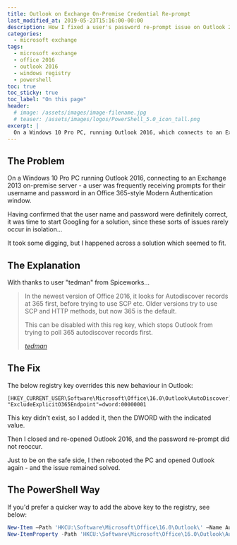 ```yaml
---
title: Outlook on Exchange On-Premise Credential Re-prompt
last_modified_at: 2019-05-23T15:16:00-00:00
description: How I fixed a user's password re-prompt issue on Outlook 2016 in an Exchange 2013 environment.
categories:
  - microsoft exchange
tags:
  - microsoft exchange
  - office 2016
  - outlook 2016
  - windows registry
  - powershell
toc: true
toc_sticky: true
toc_label: "On this page"
header:
  # image: /assets/images/image-filename.jpg
  # teaser: /assets/images/logos/PowerShell_5.0_icon_tall.png
excerpt: |
  On a Windows 10 Pro PC, running Outlook 2016, which connects to an Exchange 2013 on-premise server - a user was frequently receiving prompts...
---
```


## The Problem

On a Windows 10 Pro PC running Outlook 2016, connecting to an Exchange 2013 on-premise server - a user was frequently receiving prompts for their username and password in an Office 365-style Modern Authentication window.

Having confirmed that the user name and password were definitely correct, it was time to start Googling for a solution, since these sorts of issues rarely occur in isolation...

It took some digging, but I happened across a solution which seemed to fit.

## The Explanation

With thanks to user "tedman" from Spiceworks...

> In the newest version of Office 2016, it looks for Autodiscover records at 365 first, before trying to use SCP etc. Older versions try to use SCP and HTTP methods, but now 365 is the default.
>
> This can be disabled with this reg key, which stops Outlook from trying to poll 365 autodiscover records first.
>
> <cite><a href="https://community.spiceworks.com/topic/post/7485098">tedman</a></cite>

## The Fix

The below registry key overrides this new behaviour in Outlook:

```regedit
[HKEY_CURRENT_USER\Software\Microsoft\Office\16.0\Outlook\AutoDiscover]
"ExcludeExplicitO365Endpoint"=dword:00000001
```

This key didn't exist, so I added it, then the DWORD with the indicated value.

Then I closed and re-opened Outlook 2016, and the password re-prompt did not reoccur.

Just to be on the safe side, I then rebooted the PC and opened Outlook again - and the issue remained solved.

## The PowerShell Way

If you'd prefer a quicker way to add the above key to the registry, see below:

```powershell
New-Item –Path 'HKCU:\Software\Microsoft\Office\16.0\Outlook\' –Name AutoDiscover
New-ItemProperty -Path 'HKCU:\Software\Microsoft\Office\16.0\Outlook\AutoDiscover' -Name 'ExcludeExplicitO365Endpoint' -Value '0x00000001' -Type DWORD
```